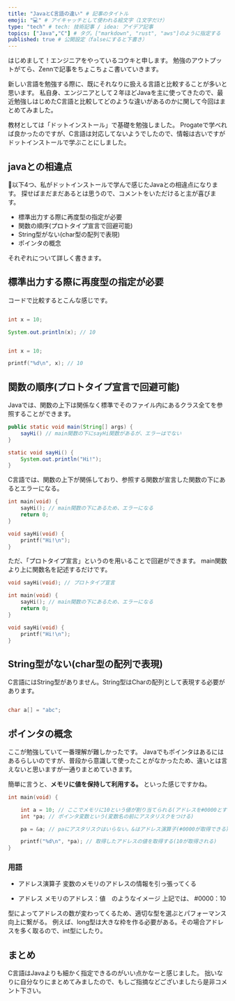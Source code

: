 ```yaml
---
title: "JavaとC言語の違い" # 記事のタイトル
emoji: "💻" # アイキャッチとして使われる絵文字（1文字だけ）
type: "tech" # tech: 技術記事 / idea: アイデア記事
topics: ["Java","C"] # タグ。["markdown", "rust", "aws"]のように指定する
published: true # 公開設定（falseにすると下書き）
---
```


はじめまして！エンジニアをやっているコウキと申します。
勉強のアウトプットがてら、Zennで記事をちょこちょこ書いていきます。

新しい言語を勉強する際に、既にそれなりに扱える言語と比較することが多いと思います。
私自身、エンジニアとして２年ほどJavaを主に使ってきたので、最近勉強しはじめたC言語と比較してどのような違いがあるのかに関して今回はまとめてみました。

教材としては「ドットインストール」で基礎を勉強しました。
Progateで学べれば良かったのですが、C言語は対応してないようでしたので、情報は古いですがドットインストールで学ぶことにしました。

## javaとの相違点

以下4つ、私がドットインストールで学んで感じたJavaとの相違点になります。
探せばまだまだあるとは思うので、コメントをいただけると主が喜びます。

- 標準出力する際に再度型の指定が必要
- 関数の順序(プロトタイプ宣言で回避可能)
- String型がない(char型の配列で表現)
- ポインタの概念

それぞれについて詳しく書きます。

## 標準出力する際に再度型の指定が必要

コードで比較するとこんな感じです。

```java:print.java

int x = 10;

System.out.println(x); // 10
```

```c:print.c

int x = 10;

printf("%d\n", x); // 10
```

## 関数の順序(プロトタイプ宣言で回避可能)

Javaでは、関数の上下は関係なく標準でそのファイル内にあるクラス全てを参照することができます。

```java:order.java
public static void main(String[] args) {
    sayHi() // main関数の下にsayHi関数があるが、エラーはでない
} 

static void sayHi() {
    System.out.println("Hi!");
}
```

C言語では、関数の上下が関係しており、参照する関数が宣言した関数の下にあるとエラーになる。

```c:order.c
int main(void) {
    sayHi(); // main関数の下にあるため、エラーになる
    return 0;
}

void sayHi(void) {
    printf("Hi!\n");
}
```

ただ、「プロトタイプ宣言」というのを用いることで回避ができます。
main関数より上に関数名を記述するだけです。

```c:order.c
void sayHi(void); // プロトタイプ宣言

int main(void) {
    sayHi(); // main関数の下にあるため、エラーになる
    return 0;
}

void sayHi(void) {
    printf("Hi!\n");
}
```

## String型がない(char型の配列で表現)

C言語にはString型がありません。String型はCharの配列として表現する必要があります。

```c:string.c

char a[] = "abc";

```

## ポインタの概念

ここが勉強していて一番理解が難しかったです。
Javaでもポインタはあるにはあるらしいのですが、普段から意識して使ったことがなかったため、違いとは言えないと思いますが一通りまとめていきます。

簡単に言うと、**メモリに値を保持して利用する。**
といった感じですかね。

```c:pointer.c
int main(void) {

    int a = 10; // ここでメモリに10という値が割り当てられる(アドレスを#0000とする)
    int *pa; // ポインタ変数という(変数名の前にアスタリスクをつける)

    pa = &a; // paにアスタリスクはいらない。&はアドレス演算子(#0000が取得できる)

    printf("%d\n", *pa); // 取得したアドレスの値を取得する(10が取得される)
}
```

### 用語
- アドレス演算子
変数のメモリのアドレスの情報を引っ張ってくる

- アドレス
メモリのアドレス：値　のようなイメージ
    上記では、
    #0000：10

型によってアドレスの数が変わってくるため、適切な型を選ぶとパフォーマンス向上に繋がる。
例えば、long型は大きな枠を作る必要がある。その場合アドレスを多く取るので、int型にしたり。

## まとめ

C言語はJavaよりも細かく指定できるのがいい点かなーと感じました。
拙いなりに自分なりにまとめてみましたので、もしご指摘などございましたら是非コメント下さい。
